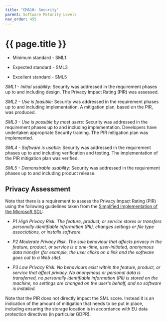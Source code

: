 ```yaml
---
title: "CMA10: Security"
parent: Software Maturity Levels
nav_order: 455
---
```


# {{ page.title }}

- Minimum standard - SML1

- Expected standard - SML3

- Excellent standard - SML5

*SML1 - Initial usability:* Security was addressed in the requirement
phases up to and including design.
The Privacy Impact Rating (PIR) was assessed.

*SML2 - Use is feasible:* Security was addressed in the requirement
phases up to and including implementation.
A mitigation plan, based on the PIR, was produced.

*SML3 - Use is possible by most users:* Security was addressed in the
requirement phases up to and including implementation.
Developers have undertaken appropriate Security training.
The PIR mitigation plan was implemented.

*SML4 - Software is usable:* Security was addressed in the requirement
phases up to and including verification and testing.
The implementation of the PIR mitigation plan was verified.

*SML5 - Demonstrable usability:* Security was addressed in the
requirement phases up to and including product release.

## Privacy Assessment

Note that there is a requirement to assess the Privacy Impact Rating (PIR) using the following guidelines
taken from the [Simplified Implementation of the Microsoft SDL](https://www.ida.liu.se/~TDDC90/literature/papers/sdl.pdf):

- *P1 High Privacy Risk. The feature, product, or service stores or
    transfers personally identifiable information (PII), changes
    settings or file type associations, or installs software.*

- *P2 Moderate Privacy Risk. The sole behaviour that affects privacy
    in the feature, product, or service is a one-time, user-initiated,
    anonymous data transfer (for example, the user clicks on a link
    and the software goes out to a Web site).*

- *P3 Low Privacy Risk. No behaviours exist within the feature,
    product, or service that affect privacy. No anonymous or personal
    data is transferred, no personally identifiable information (PII) is stored on the machine,
    no settings are changed on the user's behalf, and no software is installed.*

Note that the PIR does not directly impact the SML score.
Instead it is an indication of the amount of mitigation that needs to be put in place,
including ensuring the storage location is in accordance with EU
data protection directives (in particular GDPR).
